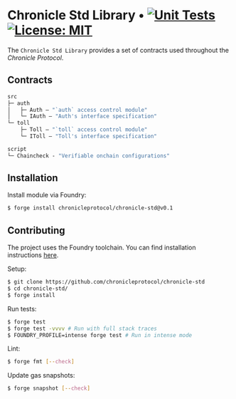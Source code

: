 # Chronicle Std Library • [![Unit Tests](https://github.com/chronicleprotocol/chronicle-std/actions/workflows/unit-tests.yml/badge.svg)](https://github.com/chronicleprotocol/chronicle-std/actions/workflows/unit-tests.yml) [![License: MIT](https://img.shields.io/badge/License-MIT-yellow.svg)](https://opensource.org/licenses/MIT)

The `Chronicle Std Library` provides a set of contracts used throughout the _Chronicle Protocol_.

## Contracts

```ml
src
├─ auth
│   ├─ Auth — "`auth` access control module"
│   └─ IAuth — "Auth's interface specification"
└─ toll
    ├─ Toll — "`toll` access control module"
    └─ IToll — "Toll's interface specification"

script
└─ Chaincheck - "Verifiable onchain configurations"
```

## Installation

Install module via Foundry:
```bash
$ forge install chronicleprotocol/chronicle-std@v0.1
```

## Contributing

The project uses the Foundry toolchain. You can find installation instructions [here](https://getfoundry.sh/).

Setup:
```bash
$ git clone https://github.com/chronicleprotocol/chronicle-std
$ cd chronicle-std/
$ forge install
```

Run tests:
```bash
$ forge test
$ forge test -vvvv # Run with full stack traces
$ FOUNDRY_PROFILE=intense forge test # Run in intense mode
```

Lint:
```bash
$ forge fmt [--check]
```

Update gas snapshots:
```bash
$ forge snapshot [--check]
```

